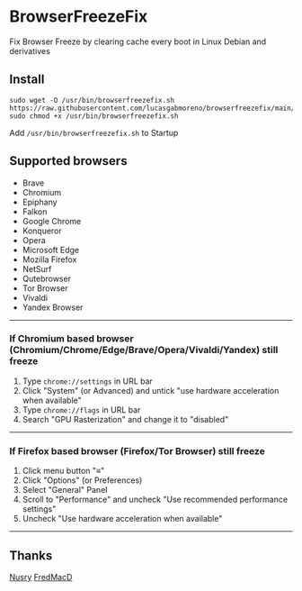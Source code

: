 # BrowserFreezeFix
Fix Browser Freeze by clearing cache every boot in Linux Debian and derivatives

## Install
```
sudo wget -O /usr/bin/browserfreezefix.sh https://raw.githubusercontent.com/lucasgabmoreno/browserfreezefix/main/browserfreezefix.sh
sudo chmod +x /usr/bin/browserfreezefix.sh
```
Add `/usr/bin/browserfreezefix.sh` to Startup

## Supported browsers
* Brave
* Chromium
* Epiphany
* Falkon 
* Google Chrome
* Konqueror
* Opera
* Microsoft Edge
* Mozilla Firefox
* NetSurf
* Qutebrowser
* Tor Browser
* Vivaldi
* Yandex Browser

---

### If Chromium based browser (Chromium/Chrome/Edge/Brave/Opera/Vivaldi/Yandex) still freeze
1. Type `chrome://settings` in URL bar
2. Click "System" (or Advanced) and untick "use hardware acceleration when available"
4. Type `chrome://flags` in URL bar
5. Search "GPU Rasterization" and change it to "disabled"

---

### If Firefox based browser (Firefox/Tor Browser) still freeze
1. Click menu button "≡"
2. Click "Options" (or Preferences)
3. Select "General" Panel
4. Scroll to "Performance" and uncheck "Use recommended performance settings"
5. Uncheck "Use hardware acceleration when available"

---

## Thanks
[Nusry](https://askubuntu.com/questions/765974/chrome-freeze-very-frequently-with-ubuntu-16-04)
[FredMacD](https://support.mozilla.org/en-US/questions/1199131#answer-1065246)
